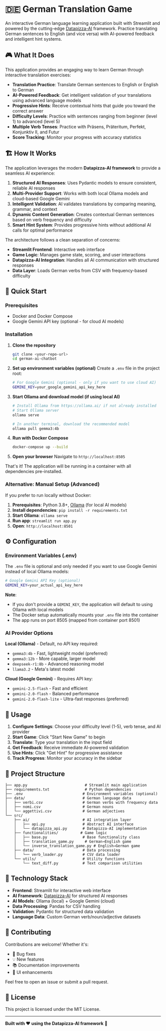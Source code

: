 # 🇩🇪 German Translation Game

An interactive German language learning application built with Streamlit and powered by the cutting-edge [Datapizza-AI](https://github.com/datapizza-labs/datapizza-ai) framework. Practice translating German sentences to English (and vice versa) with AI-powered feedback and intelligent hint systems.

## 🎮 What It Does

This application provides an engaging way to learn German through interactive translation exercises:

- **Translation Practice**: Translate German sentences to English or English to German
- **AI-Powered Feedback**: Get intelligent validation of your translations using advanced language models
- **Progressive Hints**: Receive contextual hints that guide you toward the correct answer
- **Difficulty Levels**: Practice with sentences ranging from beginner (level 1) to advanced (level 5)
- **Multiple Verb Tenses**: Practice with Präsens, Präteritum, Perfekt, Konjunktiv II, and Futur
- **Score Tracking**: Monitor your progress with accuracy statistics

## 🏗️ How It Works

The application leverages the modern **Datapizza-AI framework** to provide a seamless AI experience:

1. **Structured AI Responses**: Uses Pydantic models to ensure consistent, reliable AI responses
2. **Multi-Provider Support**: Works with both local Ollama models and cloud-based Google Gemini
3. **Intelligent Validation**: AI validates translations by comparing meaning, grammar, and context
4. **Dynamic Content Generation**: Creates contextual German sentences based on verb frequency and difficulty
5. **Smart Hint System**: Provides progressive hints without additional AI calls for optimal performance

The architecture follows a clean separation of concerns:
- **Streamlit Frontend**: Interactive web interface
- **Game Logic**: Manages game state, scoring, and user interactions  
- **Datapizza-AI Integration**: Handles all AI communication with structured responses
- **Data Layer**: Loads German verbs from CSV with frequency-based difficulty

## 🚀 Quick Start

### Prerequisites

- Docker and Docker Compose
- Google Gemini API key (optional - for cloud AI models)

### Installation

1. **Clone the repository**
   ```bash
   git clone <your-repo-url>
   cd german-ai-chatbot
   ```

2. **Set up environment variables (optional)**
   Create a `.env` file in the project root:
   ```bash
   # For Google Gemini (optional - only if you want to use cloud AI)
   GEMINI_KEY=your_google_gemini_api_key_here
   ```

3. **Start Ollama and download model (if using local AI)**
   ```bash
   # Install Ollama from https://ollama.ai/ if not already installed
   # Start Ollama server
   ollama serve
   
   # In another terminal, download the recommended model
   ollama pull gemma3:4b
   ```

4. **Run with Docker Compose**
   ```bash
   docker-compose up --build
   ```

5. **Open your browser**
   Navigate to `http://localhost:8505`

That's it! The application will be running in a container with all dependencies pre-installed.

### Alternative: Manual Setup (Advanced)

If you prefer to run locally without Docker:

1. **Prerequisites**: Python 3.8+, [Ollama](https://ollama.ai/) (for local AI models)
2. **Install dependencies**: `pip install -r requirements.txt`
3. **Start Ollama**: `ollama serve`
4. **Run app**: `streamlit run app.py`
5. **Open**: `http://localhost:8501`

## ⚙️ Configuration

### Environment Variables (.env)

The `.env` file is optional and only needed if you want to use Google Gemini instead of local Ollama models:

```bash
# Google Gemini API Key (optional)
GEMINI_KEY=your_actual_api_key_here
```

**Note**: 
- If you don't provide a `GEMINI_KEY`, the application will default to using Ollama with local models
- The Docker setup automatically mounts your `.env` file into the container
- The app runs on port 8505 (mapped from container port 8501)

### AI Provider Options

**Local (Ollama)** - Default, no API key required:
- `gemma3:4b` - Fast, lightweight model (preferred)
- `gemma3:12b` - More capable, larger model  
- `deepseek-r1:8b` - Advanced reasoning model
- `llama3.2` - Meta's latest model

**Cloud (Google Gemini)** - Requires API key:
- `gemini-2.5-flash` - Fast and efficient
- `gemini-2.0-flash` - Balanced performance
- `gemini-2.0-flash-lite` - Ultra-fast responses (preferred)

## 🎯 Usage

1. **Configure Settings**: Choose your difficulty level (1-5), verb tense, and AI provider
2. **Start Game**: Click "Start New Game" to begin
3. **Translate**: Type your translation in the input field
4. **Get Feedback**: Receive immediate AI-powered validation
5. **Use Hints**: Click "Get Hint" for progressive assistance
6. **Track Progress**: Monitor your accuracy in the sidebar

## 📁 Project Structure

```
├── app.py                          # Streamlit main application
├── requirements.txt                # Python dependencies
├── .env                           # Environment variables (optional)
├── data/                          # German language data
│   ├── verbi.csv                  # German verbs with frequency data
│   ├── nomi.csv                   # German nouns
│   └── aggettivi.csv              # German adjectives
└── src/
    ├── ai/                        # AI integration layer
    │   ├── api.py                 # Abstract AI interface
    │   └── datapizza_api.py       # Datapizza-AI implementation
    ├── functionalities/          # Game logic
    │   ├── base.py                # Base functionality class
    │   ├── translation_game.py     # German→English game
    │   └── inverse_translation_game.py # English→German game
    ├── data/                      # Data processing
    │   └── verb_loader.py         # CSV data loader
    └── utils/                     # Utility functions
        └── text_diff.py           # Text comparison utilities
```

## 🔧 Technology Stack

- **Frontend**: Streamlit for interactive web interface
- **AI Framework**: [Datapizza-AI](https://github.com/datapizza-labs/datapizza-ai) for structured AI responses
- **AI Models**: Ollama (local) + Google Gemini (cloud)
- **Data Processing**: Pandas for CSV handling
- **Validation**: Pydantic for structured data validation
- **Language Data**: Custom German verb/noun/adjective datasets

## 🤝 Contributing

Contributions are welcome! Whether it's:
- 🐛 Bug fixes
- 💡 New features  
- 📚 Documentation improvements
- 🎨 UI enhancements

Feel free to open an issue or submit a pull request.

## 📄 License

This project is licensed under the MIT License.

---

**Built with ❤️ using the Datapizza-AI framework** 🍕
